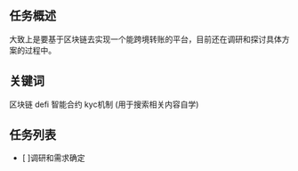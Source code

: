 ## 任务概述
大致上是要基于区块链去实现一个能跨境转账的平台，目前还在调研和探讨具体方案的过程中。

## 关键词
区块链 defi 智能合约 kyc机制
(用于搜索相关内容自学)

## 任务列表
- [ ]调研和需求确定
